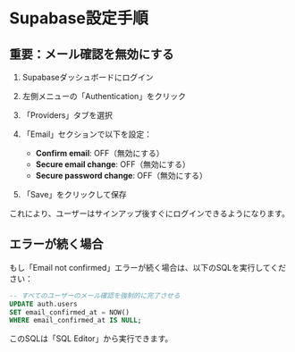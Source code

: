 # Supabase設定手順

## 重要：メール確認を無効にする

1. Supabaseダッシュボードにログイン
2. 左側メニューの「Authentication」をクリック
3. 「Providers」タブを選択
4. 「Email」セクションで以下を設定：
   - **Confirm email**: OFF（無効にする）
   - **Secure email change**: OFF（無効にする）
   - **Secure password change**: OFF（無効にする）

5. 「Save」をクリックして保存

これにより、ユーザーはサインアップ後すぐにログインできるようになります。

## エラーが続く場合

もし「Email not confirmed」エラーが続く場合は、以下のSQLを実行してください：

```sql
-- すべてのユーザーのメール確認を強制的に完了させる
UPDATE auth.users 
SET email_confirmed_at = NOW() 
WHERE email_confirmed_at IS NULL;
```

このSQLは「SQL Editor」から実行できます。